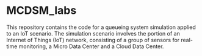 # MCDSM_labs
This repository contains the code for a queueing system simulation applied to an IoT scenario. The simulation scenario involves the portion of an Internet of Things (IoT) network, consisting of a group of sensors for real-time monitoring, a Micro Data Center and a Cloud Data Center. 
